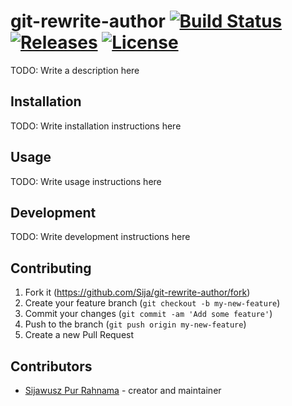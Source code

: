 # git-rewrite-author [![Build Status](https://travis-ci.org/Sija/git-rewrite-author.svg?branch=master)](https://travis-ci.org/Sija/git-rewrite-author) [![Releases](https://img.shields.io/github/release/Sija/git-rewrite-author.svg)](https://github.com/Sija/git-rewrite-author/releases) [![License](https://img.shields.io/github/license/Sija/git-rewrite-author.svg)](https://github.com/Sija/git-rewrite-author/blob/master/LICENSE)

TODO: Write a description here

## Installation

TODO: Write installation instructions here

## Usage

TODO: Write usage instructions here

## Development

TODO: Write development instructions here

## Contributing

1. Fork it (<https://github.com/Sija/git-rewrite-author/fork>)
2. Create your feature branch (`git checkout -b my-new-feature`)
3. Commit your changes (`git commit -am 'Add some feature'`)
4. Push to the branch (`git push origin my-new-feature`)
5. Create a new Pull Request

## Contributors

- [Sijawusz Pur Rahnama](https://github.com/Sija) - creator and maintainer
